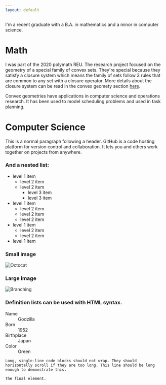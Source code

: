 ```yaml
---
layout: default
---
```


I'm a recent graduate with a B.A. in mathematics and a minor in computer science.

# Math

I was part of the 2020 polymath REU. The research project focused on the geometry of a special family of convex sets. They're special because they satisfy a closure system which means the family of sets follow 3 rules that are common to any set with a closure operator. More details about the closure system can be read in the convex geomety section [here](https://en.wikipedia.org/wiki/Antimatroid#Convex_geometries). 

Convex geometries have applications in computer science and operations research. It has been used to model scheduling problems and used in task planning. 


# Computer Science

This is a normal paragraph following a header. GitHub is a code hosting platform for version control and collaboration. It lets you and others work together on projects from anywhere.

### And a nested list:

- level 1 item
  - level 2 item
  - level 2 item
    - level 3 item
    - level 3 item
- level 1 item
  - level 2 item
  - level 2 item
  - level 2 item
- level 1 item
  - level 2 item
  - level 2 item
- level 1 item

### Small image

![Octocat](https://github.githubassets.com/images/icons/emoji/octocat.png)

### Large image

![Branching](https://guides.github.com/activities/hello-world/branching.png)


### Definition lists can be used with HTML syntax.

<dl>
<dt>Name</dt>
<dd>Godzilla</dd>
<dt>Born</dt>
<dd>1952</dd>
<dt>Birthplace</dt>
<dd>Japan</dd>
<dt>Color</dt>
<dd>Green</dd>
</dl>

```
Long, single-line code blocks should not wrap. They should horizontally scroll if they are too long. This line should be long enough to demonstrate this.
```

```
The final element.
```
